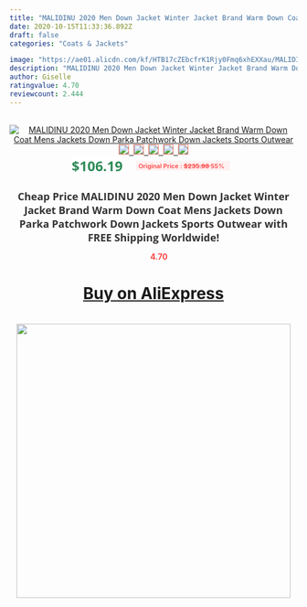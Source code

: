 ```yaml
---
title: "MALIDINU 2020 Men Down Jacket Winter Jacket Brand Warm Down Coat Mens Jackets Down Parka Patchwork Down Jackets Sports Outwear"
date: 2020-10-15T11:33:36.892Z
draft: false
categories: "Coats & Jackets"

image: "https://ae01.alicdn.com/kf/HTB17cZEbcfrK1Rjy0Fmq6xhEXXau/MALIDINU-2020-Men-Down-Jacket-Winter-Jacket-Brand-Warm-Down-Coat-Mens-Jackets-Down-Parka-Patchwork.jpg"
description: "MALIDINU 2020 Men Down Jacket Winter Jacket Brand Warm Down Coat Mens Jackets Down Parka Patchwork Down Jackets Sports Outwear"
author: Giselle
ratingvalue: 4.70
reviewcount: 2.444
---
```

<br>
<div style="text-align: center;">
<a href="https://s.click.aliexpress.com/e/_9fBk8d" target="_blank" rel="nofollow noopener noreferrer"><img alt="MALIDINU 2020 Men Down Jacket Winter Jacket Brand Warm Down Coat Mens Jackets Down Parka Patchwork Down Jackets Sports Outwear" class="magnifier-image" src="https://ae01.alicdn.com/kf/HTB17cZEbcfrK1Rjy0Fmq6xhEXXau/MALIDINU-2020-Men-Down-Jacket-Winter-Jacket-Brand-Warm-Down-Coat-Mens-Jackets-Down-Parka-Patchwork.jpg_640x640.jpg">
<br>
<img style="border:1px solid salmon" src="https://ae01.alicdn.com/kf/HTB17cZEbcfrK1Rjy0Fmq6xhEXXau/MALIDINU-2020-Men-Down-Jacket-Winter-Jacket-Brand-Warm-Down-Coat-Mens-Jackets-Down-Parka-Patchwork.jpg_120x120.jpg">&nbsp;&nbsp;<img style="border:1px solid salmon" src="https://ae01.alicdn.com/kf/HTB1EdZRbjDuK1Rjy1zjq6zraFXas/MALIDINU-2020-Men-Down-Jacket-Winter-Jacket-Brand-Warm-Down-Coat-Mens-Jackets-Down-Parka-Patchwork.jpg_120x120.jpg">&nbsp;&nbsp;<img style="border:1px solid salmon" src="https://ae01.alicdn.com/kf/HTB16JoNbcfrK1Rjy1Xdq6yemFXaR/MALIDINU-2020-Men-Down-Jacket-Winter-Jacket-Brand-Warm-Down-Coat-Mens-Jackets-Down-Parka-Patchwork.jpg_120x120.jpg">&nbsp;&nbsp;<img style="border:1px solid salmon" src="https://ae01.alicdn.com/kf/HTB1YB7EbcTxK1Rjy0Fgq6yovpXa1/MALIDINU-2020-Men-Down-Jacket-Winter-Jacket-Brand-Warm-Down-Coat-Mens-Jackets-Down-Parka-Patchwork.jpg_120x120.jpg">&nbsp;&nbsp;<img style="border:1px solid salmon" src="https://ae01.alicdn.com/kf/HTB1BekFbiDxK1RjSsphq6zHrpXaH/MALIDINU-2020-Men-Down-Jacket-Winter-Jacket-Brand-Warm-Down-Coat-Mens-Jackets-Down-Parka-Patchwork.jpg_120x120.jpg"></a></div><br0>
<div style="text-align: center;"><span style="background-color: white; border: 0px; box-sizing: border-box; color: seagreen; display: inline-block; font-family: &quot;open sans&quot; , &quot;arial&quot; , &quot;helvetica&quot; , sans-serif , &quot;heiti&quot;; font-size: 24px; font-stretch: inherit; font-weight: 700; line-height: inherit; margin: 0px 10px 0px 0px; padding: 0px; vertical-align: middle;">$106.19 </span>
<span style="background: rgb(255 , 241 , 241); border-radius: 3px; border: 0px; box-sizing: border-box; color: #ff4747; display: inline-block; font-family: inherit; font-size: 12px; font-stretch: inherit; font-style: inherit; font-variant: inherit; font-weight: 600; line-height: inherit; margin: 0px; padding: 2px 5px; transform: scale(0.9); vertical-align: middle;">Original Price : <b style="text-decoration: line-through;">$235.98 </b> 55%&nbsp;&nbsp;</span></div>
<h1 style="color: #333333; display: inline-block; font-family: &quot;open sans&quot; , &quot;arial&quot; , &quot;helvetica&quot; , sans-serif , &quot;heiti&quot;; font-size: 18px; font-stretch: inherit; font-weight: 700; text-align: center;">Cheap Price MALIDINU 2020 Men Down Jacket Winter Jacket Brand Warm Down Coat Mens Jackets Down Parka Patchwork Down Jackets Sports Outwear with FREE Shipping Worldwide!</h1>
<div style="color: #ff4747; text-align: center;">
<img src="https://4.bp.blogspot.com/-M0ZcTcb-5uY/XleCXlxnR4I/AAAAAAAAAEc/OrjgMkXV1oMQFaCRZj5HQwOCBcu3w1FegCPcBGAYYCw/s1600/star.png" style="height: 15px;">&nbsp;<b>4.70</b></div>
<div class="button_cont" align="center"><a class="buynow_a" href="https://s.click.aliexpress.com/e/_9fBk8d" target="_blank" rel="nofollow noopener noreferrer"><H1>Buy on AliExpress</H1></a></div><br>
<div class="separator" style="clear: both; text-align: center;">
<img src="https://lh3.googleusercontent.com/-pTy5HemUv9M/XlePHvY0dAI/AAAAAAAAAE4/0nX5iRUoIWY8eMW9Dpxeirr157OZliDIgCLcBGAsYHQ/s1600/badge.gif" width="480">
</div>
